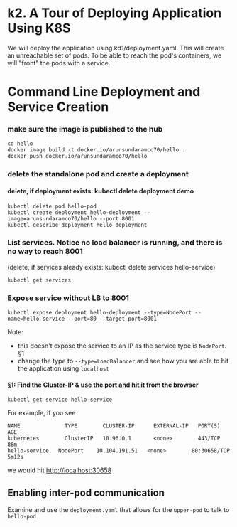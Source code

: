 # k2. A Tour of Deploying Application Using K8S

We will deploy the application using kd1/deployment.yaml.
This will create an unreachable set of pods.
To be able to reach the pod's containers, we will "front" the pods with a service.


# Command Line Deployment and Service Creation
### make sure the image is published to the hub
```
cd hello
docker image build -t docker.io/arunsundaramco70/hello .
docker push docker.io/arunsundaramco70/hello
```

### delete the standalone pod and create a deployment
#### delete, if deployment exists:  kubectl delete deployment demo 
```
kubectl delete pod hello-pod
kubectl create deployment hello-deployment --image=arunsundaramco70/hello --port 8001
kubectl describe deployment hello-deployment
```

### List services. Notice no load balancer is running, and there is no way to reach 8001
(delete, if services aleady exists: kubectl delete services hello-service)
```
kubectl get services
```


### Expose service without LB to 8001
```
kubectl expose deployment hello-deployment --type=NodePort --name=hello-service --port=80 --target-port=8001
```
Note:
- this doesn't expose the service to an IP as the service type is `NodePort`. §1
- change the type to `--type=LoadBalancer` and see how you are able to hit the application using `localhost`


#### §1: Find the Cluster-IP & use the port and hit it from the browser 
```
kubectl get service hello-service
```
For example, if you see
```
NAME              TYPE        CLUSTER-IP      EXTERNAL-IP   PORT(S)        AGE
kubernetes        ClusterIP   10.96.0.1       <none>        443/TCP        86m
hello-service   NodePort    10.104.191.51   <none>        80:30658/TCP   5m12s
```
we would hit <http://localhost:30658>

## Enabling inter-pod communication
Examine and use the `deployment.yaml` that allows for the `upper-pod` to talk to `hello-pod`
